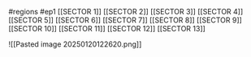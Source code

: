 #regions #ep1
[[SECTOR 1]]
[[SECTOR 2]]
[[SECTOR 3]]
[[SECTOR 4]]
[[SECTOR 5]]
[[SECTOR 6]]
[[SECTOR 7]]
[[SECTOR 8]]
[[SECTOR 9]]
[[SECTOR 10]]
[[SECTOR 11]]
[[SECTOR 12]]
[[SECTOR 13]]

![[Pasted image 20250120122620.png]]